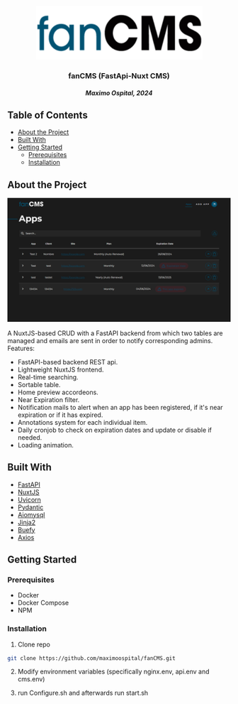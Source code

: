 <br/>
<p align="center">
  <a href="https://github.com/maximoospital/fanCMS">
    <img src="imagenes/logo.png" alt="Logo" width="375" height="121">
  </a>

  <h3 align="center">fanCMS (FastApi-Nuxt CMS)</h3> 
  <h5 align="center">Maximo Ospital, 2024</h5>
</p>

## Table of Contents
* [About the Project](#About-The-Project)
* [Built With](#Built-With)
* [Getting Started](#getting-started)
  * [Prerequisites](#prerequisites)
  * [Installation](#Installation)

## About the Project

![Screen Shot](imagenes/screenshot.png)

A NuxtJS-based CRUD with a FastAPI backend from which two tables are managed and emails are sent in order to notify corresponding admins.
Features:
- FastAPI-based backend REST api.
- Lightweight NuxtJS frontend.
- Real-time searching.
- Sortable table.
- Home preview accordeons.
- Near Expiration filter.
- Notification mails to alert when an app has been registered, if it's near expiration or if it has expired.
- Annotations system for each individual item.
- Daily cronjob to check on expiration dates and update or disable if needed.
- Loading animation.
 
## Built With
* [FastAPI](https://fastapi.tiangolo.com/)
* [NuxtJS](https://nuxt.com/)
* [Uvicorn](https://www.uvicorn.org/)
* [Pydantic](https://pydantic.dev/)
* [Aiomysql](https://pypi.org/project/aiomysql/)
* [Jinja2](https://jinja.palletsprojects.com/en/3.1.x/)
* [Buefy](https://buefy.org/)
* [Axios](https://axios-http.com/)
## Getting Started

### Prerequisites
- Docker
- Docker Compose
- NPM

### Installation

1. Clone repo
```sh
git clone https://github.com/maximoospital/fanCMS.git
```

2. Modify environment variables (specifically nginx.env, api.env and cms.env)

3. run Configure.sh and afterwards run start.sh